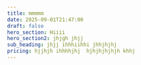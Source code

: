 ```yaml
---
title: mmmmm
date: 2025-09-01T21:47:00
draft: false
hero_section: Hiiii
hero_section2: jhjgh jhjj
sub_heading: jhjj ihhhiihhi jhhjhjhj
pricing: hjjhjh ihhhhjhj  hjhjhjhjhjh khhj
---
```


